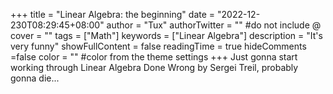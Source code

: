+++
title = "Linear Algebra: the beginning"
date = "2022-12-230T08:29:45+08:00"
author = "Tux"
authorTwitter = "" #do not include @
cover = ""
tags = ["Math"]
keywords = ["Linear Algebra"]
description = "It's very funny"
showFullContent = false
readingTime = true
hideComments =false
color = "" #color from the theme settings
+++
Just gonna start working through Linear Algebra Done Wrong by Sergei Treil, probably gonna die...

